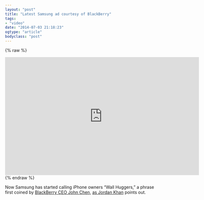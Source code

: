 ```yaml
---
layout: "post"
title: "Latest Samsung ad courtesy of BlackBerry"
tags: 
- "video"
date: "2014-07-03 21:18:23"
ogtype: "article"
bodyclass: "post"
---
```


{% raw %}
<iframe allowfullscreen="true" class="youtube-player" frameborder="0" height="390" src="http://www.youtube.com/embed/mzMUTrTYD9s?version=3&rel=1&fs=1&showsearch=0&showinfo=1&iv_load_policy=1&wmode=transparent" type="text/html" width="640"></iframe>
{% endraw %}

Now Samsung has started calling iPhone owners “Wall Huggers,” a phrase first coined by [BlackBerry CEO John Chen](http://finance.yahoo.com/blogs/the-exchange/battery-short-iphone-users-are--wall-huggers---quips-blackberry-ceo-223815099.html), [as Jordan Khan](http://9to5mac.com/2014/07/03/samsung-borrows-a-line-from-blackberry-calls-iphone-users-wall-huggers-in-new-ad/) points out.